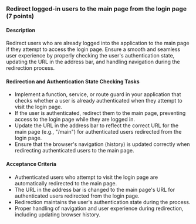 ### Redirect logged-in users to the main page from the login page (7 points)

#### Description
Redirect users who are already logged into the application to the main page if they attempt to access the login page. Ensure a smooth and seamless user experience by properly checking the user's authentication state, updating the URL in the address bar, and handling navigation during the redirection process.

#### Redirection and Authentication State Checking Tasks
- Implement a function, service, or route guard in your application that checks whether a user is already authenticated when they attempt to visit the login page.
- If the user is authenticated, redirect them to the main page, preventing access to the login page while they are logged in.
- Update the URL in the address bar to reflect the correct URL for the main page (e.g., "/main") for authenticated users redirected from the login page.
- Ensure that the browser's navigation (history) is updated correctly when redirecting authenticated users to the main page.

#### Acceptance Criteria
- Authenticated users who attempt to visit the login page are automatically redirected to the main page.
- The URL in the address bar is changed to the main page's URL for authenticated users redirected from the login page.
- Redirection maintains the user's authentication state during the process.
- Proper handling of navigation and user experience during redirection, including updating browser history.